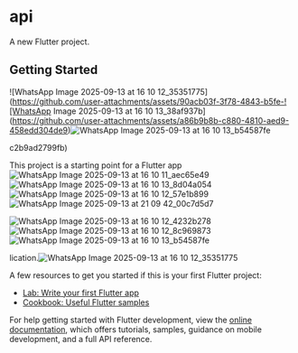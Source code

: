 # api

A new Flutter project.

## Getting Started
![WhatsApp Image 2025-09-13 at 16 10 12_35351775](https://github.com/user-attachments/assets/90acb03f-3f78-4843-b5fe-![WhatsApp Image 2025-09-13 at 16 10 13_38af937b](https://github.com/user-attachments/assets/a86b9b8b-c880-4810-aed9-458edd304de9)![WhatsApp Image 2025-09-13 at 16 10 13_b54587fe](https://github.com/user-attachments/assets/0e54d3b9-6b09-4ad3-9cf6-6273417bbeea)

c2b9ad2799fb)

This project is a starting point for a Flutter app![WhatsApp Image 2025-09-13 at 16 10 11_aec65e49](https://github.com/user-attachments/assets/2ae1ae21-ae09-4df6-947d-6bd6cbe10ff7)
![WhatsApp Image 2025-09-13 at 16 10 13_8d04a054](https://github.com/user-attachments/assets/52892469-2065-4c26-89d7-c9bfd26dd649)
![WhatsApp Image 2025-09-13 at 16 10 12_57e1b899](https://github.com/user-attachments/assets/48068029-30c5-4a5c-8f77-67ce4badd943)![WhatsApp Image 2025-09-13 at 21 09 42_00c7d5d7](https://github.com/user-attachments/assets/4468bc2e-f2e2-474c-8c2c-fb39ba40132c)

![WhatsApp Image 2025-09-13 at 16 10 12_4232b278](https://github.com/user-attachments/assets/1c11455b-ca80-44f4-940c-9627fb231369)
![WhatsApp Image 2025-09-13 at 16 10 12_8c969873](https://github.com/user-attachments/assets/08574dff-124f-4f46-87d4-2779ee23b488)![WhatsApp Image 2025-09-13 at 16 10 13_b54587fe](https://github.com/user-attachments/assets/11e8a080-0270-4161-80de-48915d50f6b3)

lication.![WhatsApp Image 2025-09-13 at 16 10 12_35351775](https://github.com/user-attachments/assets/11a65372-4aeb-4612-9acb-0b9cf493acfa)


A few resources to get you started if this is your first Flutter project:

- [Lab: Write your first Flutter app](https://docs.flutter.dev/get-started/codelab)
- [Cookbook: Useful Flutter samples](https://docs.flutter.dev/cookbook)

For help getting started with Flutter development, view the
[online documentation](https://docs.flutter.dev/), which offers tutorials,
samples, guidance on mobile development, and a full API reference.



